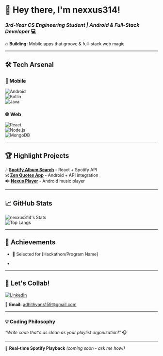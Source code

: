 # 🚀 **Hey there, I'm nexxus314!**  
### *3rd-Year CS Engineering Student | Android & Full-Stack Developer* 💻  
🔥 **Building:** Mobile apps that groove & full-stack web magic  

---

## 🛠 **Tech Arsenal**  
### 📱 Mobile  
![Android](https://img.shields.io/badge/Android-3DDC84?logo=android&logoColor=white)  
![Kotlin](https://img.shields.io/badge/Kotlin-7F52FF?logo=kotlin&logoColor=white)  
![Java](https://img.shields.io/badge/Java-007396?logo=java&logoColor=white)  

### 🌐 Web  
![React](https://img.shields.io/badge/React-61DAFB?logo=react&logoColor=black)  
![Node.js](https://img.shields.io/badge/Node.js-339933?logo=node.js&logoColor=white)  
![MongoDB](https://img.shields.io/badge/MongoDB-47A248?logo=mongodb&logoColor=white)  

---

## 🏆 **Highlight Projects**  
🎶 **[Spotify Album Search](https://github.com/nexxus314/spotify-album-search)** - React + Spotify API  
🕉️ **[Zen Quotes App](https://github.com/nexxus314/zen-quotes-app)** - Android + API integration  
🔊 **[Nexus Player](https://github.com/nexxus314/musicplayer)** - Android music player  


---

## 📈 **GitHub Stats**  
![nexxus314's Stats](https://github-readme-stats.vercel.app/api?username=nexxus314&show_icons=true&theme=radical&hide_border=true)  
![Top Langs](https://github-readme-stats.vercel.app/api/top-langs/?username=nexxus314&layout=compact&theme=radical)  

---

## 🌟 **Achievements**  
- 🏅 Selected for [Hackathon/Program Name]  
*  

---

## 🤝 **Let's Collab!**  
[![LinkedIn](https://img.shields.io/badge/LinkedIn-0A66C2?logo=linkedin&logoColor=white)]([https://linkedin.com/in/](https://www.linkedin.com/in/adhithyans314))  

📧 **Email:** [adhithyans159@gmail.com](adhithyans159@gmail.com)  

---

### 💡 **Coding Philosophy**  
*"Write code that's as clean as your playlist organization!"* 🎧  

---

🔄 **Real-time Spotify Playback** *(coming soon - ask me how!)*  
